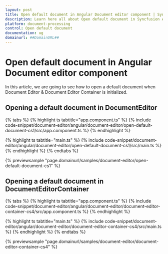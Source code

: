 ```yaml
---
layout: post
title: Open default document in Angular Document editor component | Syncfusion
description: Learn here all about Open default document in Syncfusion Angular Document editor component of Syncfusion Essential JS 2 and more.
platform: document-processing
control: Open default document 
documentation: ug
domainurl: ##DomainURL##
---
```


# Open default document in Angular Document editor component

In this article, we are going to see how to open a default document when Document Editor & Document Editor Container is initialized.

## Opening a default document in DocumentEditor

{% tabs %}
{% highlight ts tabtitle="app.component.ts" %}
{% include code-snippet/document-editor/angular/document-editor/open-default-document-cs1/src/app.component.ts %}
{% endhighlight %}

{% highlight ts tabtitle="main.ts" %}
{% include code-snippet/document-editor/angular/document-editor/open-default-document-cs1/src/main.ts %}
{% endhighlight %}
{% endtabs %}
  
{% previewsample "page.domainurl/samples/document-editor/open-default-document-cs1" %}

## Opening a default document in DocumentEditorContainer

{% tabs %}
{% highlight ts tabtitle="app.component.ts" %}
{% include code-snippet/document-editor/angular/document-editor/document-editor-container-cs4/src/app.component.ts %}
{% endhighlight %}

{% highlight ts tabtitle="main.ts" %}
{% include code-snippet/document-editor/angular/document-editor/document-editor-container-cs4/src/main.ts %}
{% endhighlight %}
{% endtabs %}
  
{% previewsample "page.domainurl/samples/document-editor/document-editor-container-cs4" %}
